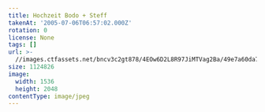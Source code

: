 ```yaml
---
title: Hochzeit Bodo + Steff
takenAt: '2005-07-06T06:57:02.000Z'
rotation: 0
license: None
tags: []
url: >-
  //images.ctfassets.net/bncv3c2gt878/4EOw6D2L8R97JiMTVag2Ba/49e7a60da73cd09266425bbf6c1aa2b0/hochzeit-bodo--steff_4560369384_o
size: 1124826
image:
  width: 1536
  height: 2048
contentType: image/jpeg
---
```


